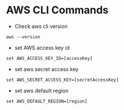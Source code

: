 # AWS CLI Commands
* Check aws cli version
```
aws --version
```
* set AWS access key id
```
set AWS_ACCESS_KEY_ID=[accessKey]
```
* set aws secret access key
```
set AWS_SECRET_ACCESS_KEY=[secretAccessKey]
```
* set aws default region
```
set AWS_DEFAULT_REGION=[region]
```